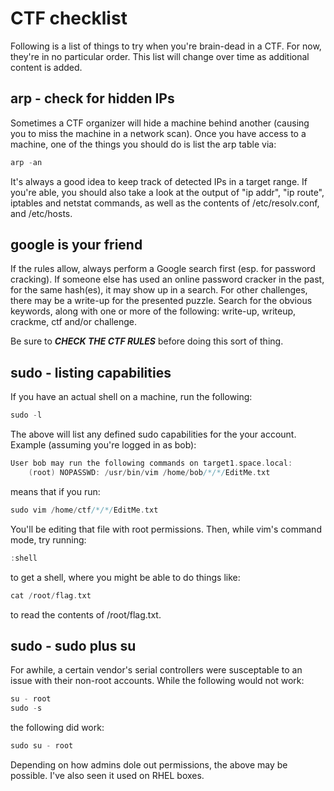 # CTF checklist

Following is a list of things to try when you're brain-dead in a CTF.  For now, they're in no particular order.  This list will change over time as additional content is added.

## arp - check for hidden IPs

Sometimes a CTF organizer will hide a machine behind another (causing you to miss the machine in a network scan).  Once you have access to a machine, one of the things you should do is list the arp table via:
```c
arp -an
```
It's always a good idea to keep track of detected IPs in a target range.  If you're able, you should also take a look at the output of "ip addr", "ip route", iptables and netstat commands, as well as the contents of /etc/resolv.conf, and /etc/hosts.

## google is your friend

If the rules allow, always perform a Google search first (esp. for password cracking).  If someone else has used an online password cracker in the past, for the same hash(es), it may show up in a search.  For other challenges, there may be a write-up for the presented puzzle.  Search for the obvious keywords, along with one or more of the following: write-up, writeup, crackme, ctf and/or challenge.

Be sure to ***CHECK THE CTF RULES*** before doing this sort of thing.

## sudo - listing capabilities

If you have an actual shell on a machine, run the following:
```c
sudo -l
```
The above will list any defined sudo capabilities for the your account.  Example (assuming you're logged in as bob):
```c
User bob may run the following commands on target1.space.local:
    (root) NOPASSWD: /usr/bin/vim /home/bob/*/*/EditMe.txt
```
means that if you run:
```c
sudo vim /home/ctf/*/*/EditMe.txt
```
You'll be editing that file with root permissions.  Then, while vim's command mode, try running:
```c
:shell
```
to get a shell, where you might be able to do things like:
```c
cat /root/flag.txt
```
to read the contents of /root/flag.txt.

## sudo - sudo plus su

For awhile, a certain vendor's serial controllers were susceptable to an issue with their non-root accounts.  While the following would not work:
```c
su - root
sudo -s
```
the following did work:
```c
sudo su - root
```
Depending on how admins dole out permissions, the above may be possible.  I've also seen it used on RHEL boxes.

